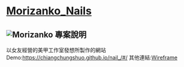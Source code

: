 [Morizanko_Nails](https://chiangchungshuo.github.io/nail_/#/)
===
![Morizanko](https://i.imgur.com/H8xpyuo.jpg) 
專案說明
---
以女友經營的美甲工作室發想所製作的網站
Demo:https://chiangchungshuo.github.io/nail_/#/
其他連結:[Wireframe](https://whimsical.com/WXk5okBKj9t1SpXAr7SYkH#)
